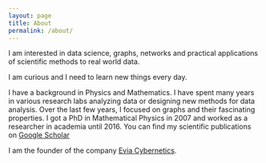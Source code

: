 ```yaml
---
layout: page
title: About
permalink: /about/
---
```


I am interested in data science, graphs, networks and practical applications of scientific methods to real world data.

I am curious and I need to learn new things every day.

I have a background in Physics and Mathematics. I have spent many years in various research labs analyzing data or designing new methods for data analysis. Over the last few years, I focused on graphs and their fascinating properties.
I got a PhD in Mathematical Physics in 2007 and worked as a researcher in academia until 2016. You can find my scientific publications on [Google Scholar](https://scholar.google.fr/citations?user=muGuSyoAAAAJ)

I am the founder of the company [Evia Cybernetics](http://www.eviacybernetics.com).